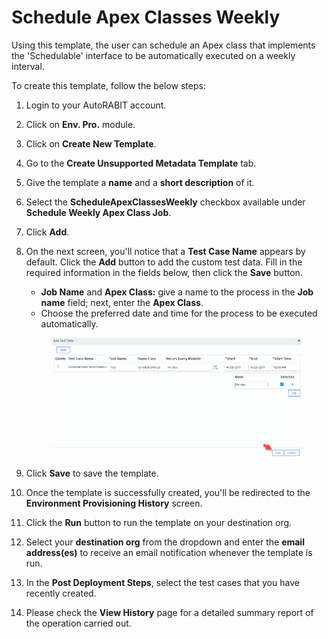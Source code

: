 # Schedule Apex Classes Weekly

Using this template, the user can schedule an Apex class that implements the 'Schedulable' interface to be automatically executed on a weekly interval.

To create this template, follow the below steps:

1. Login to your AutoRABIT account.
2. Click on **Env. Pro.** module.
3. Click on **Create New Template**.
4. Go to the **Create Unsupported Metadata Template** tab.
5. Give the template a **name** and a **short description** of it.
6. Select the **ScheduleApexClassesWeekly** checkbox available under **Schedule Weekly Apex Class Job**.
7. Click **Add**.
8.  On the next screen, you'll notice that a **Test Case Name** appears by default. Click the **Add** button to add the custom test data. Fill in the required information in the fields below, then click the **Save** button.

    * **Job Name** and **Apex Class:** give a name to the process in the **Job name** field; next, enter the **Apex Class**.
    * Choose the preferred date and time for the process to be executed automatically.

    <figure><img src="../../../../../.gitbook/assets/image (43).png" alt="" width="563"><figcaption></figcaption></figure>
9. Click **Save** to save the template.
10. Once the template is successfully created, you'll be redirected to the **Environment Provisioning History** screen.
11. Click the **Run** button to run the template on your destination org.
12. Select your **destination org** from the dropdown and enter the **email address(es)** to receive an email notification whenever the template is run.
13. In the **Post Deployment Steps**, select the test cases that you have recently created.&#x20;
14. Please check the **View History** page for a detailed summary report of the operation carried out.

